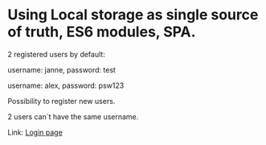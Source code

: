 # Using Local storage as single source of truth, ES6 modules, SPA.

2 registered users by default:

username: janne, password: test

username: alex, password: psw123

Possibility to register new users.

2 users can´t have the same username.

Link: [Login page](https://alexander-rusiecki.github.io/loginpage-alexander-rusiecki/)
